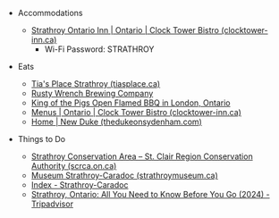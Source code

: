 

- Accommodations
	- [Strathroy Ontario Inn | Ontario | Clock Tower Bistro (clocktower-inn.ca)](https://www.clocktower-inn.ca/)
		- Wi-Fi Password:  STRATHROY


- Eats
	- [Tia's Place Strathroy (tiasplace.ca)](https://tiasplace.ca/)
	- [Rusty Wrench Brewing Company](https://www.rustywrench.ca/)
	- [King of the Pigs Open Flamed BBQ in London, Ontario](https://kingofthepigs.com/)
	- [Menus | Ontario | Clock Tower Bistro (clocktower-inn.ca)](https://www.clocktower-inn.ca/copy-of-menus-3)
	- [Home | New Duke (thedukeonsydenham.com)](https://www.thedukeonsydenham.com/)


- Things to Do
	- [Strathroy Conservation Area – St. Clair Region Conservation Authority (scrca.on.ca)](https://www.scrca.on.ca/portfolio/strathroy-conservation-area/)
	- [Museum Strathroy-Caradoc (strathroymuseum.ca)](https://www.strathroymuseum.ca/en/index.aspx)
	- [Index - Strathroy-Caradoc](https://www.strathroy-caradoc.ca/en/index.aspx)
	- [Strathroy, Ontario: All You Need to Know Before You Go (2024) - Tripadvisor](https://www.tripadvisor.ca/Tourism-g984012-Strathroy_Ontario-Vacations.html)


